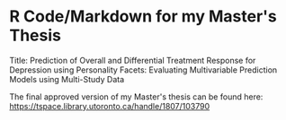 # R Code/Markdown for my Master's Thesis

Title: Prediction of Overall and Differential Treatment Response for Depression using Personality Facets: Evaluating Multivariable Prediction Models using Multi-Study Data

The final approved version of my Master's thesis can be found here: https://tspace.library.utoronto.ca/handle/1807/103790
